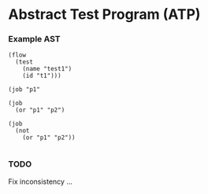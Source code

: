 # Abstract Test Program (ATP)

### Example AST

~~~text
(flow
  (test
    (name "test1")
    (id "t1")))

(job "p1"

(job
  (or "p1" "p2")

(job
  (not
    (or "p1" "p2"))


~~~


### TODO

Fix inconsistency ...
